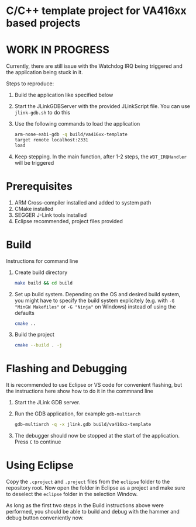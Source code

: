 C/C++ template project for VA416xx based projects
========

# WORK IN PROGRESS

Currently, there are still issue with the Watchdog IRQ being triggered and the application
being stuck in it.

Steps to reproduce:

1. Build the application like specified below
2. Start the JLinkGDBServer with the provided JLinkScript file. You can
   use `jlink-gdb.sh` to do this
3. Use the following commands to load the application

   ```sh
   arm-none-eabi-gdb -q build/va416xx-template
   target remote localhost:2331
   load
   ```

4. Keep stepping. In the main function, after 1-2 steps, the `WDT_IRQHandler` will be triggered

# Prerequisites

1. ARM Cross-compiler installed and added to system path
2. CMake installed
3. SEGGER J-Link tools installed
4. Eclipse recommended, project files provided

# Build

Instructions for command line

1. Create build directory

   ```sh
   make build && cd build
   ```

2. Set up build system. Depending on the OS and desired build system, you might have
   to specify the build system explicitely (e.g. with `-G "MinGW Makefiles"` or
   `-G "Ninja"` on Windows) instead of using the defaults

   ```sh
   cmake ..
   ```

3. Build the project

   ```sh
   cmake --build . -j
   ```

# Flashing and Debugging

It is recommended to use Eclipse or VS code for convenient flashing, but the instructions here
show how to do it in the commnand line

1. Start the JLink GDB server.
2. Run the GDB application, for example `gdb-multiarch`

   ```sh
   gdb-multiarch -q -x jlink.gdb build/va416xx-template
   ```

3. The debugger should now be stopped at the start of the application. Press `C` to continue

# Using Eclipse

Copy the `.cproject` and `.project` files from the `eclipse` folder to the repository root.
Now open the folder in Eclipse as a project and make sure to deselect the `eclipse` folder in
the selection Window.

As long as the first two steps in the Build instructions above were performed, you should be able
to build and debug with the hammer and debug button conveniently now.
